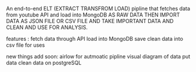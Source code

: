 An end-to-end ELT (EXTRACT TRANSFROM LOAD) pipline that fetches data from youtube API and load into MongoDB AS RAW DATA THEN IMPORT DATA AS JSON FILE OR CSV FILE AND TAKE IMPORTANT DATA AND CLEAN AND USE FOR ANALYSIS.

features :
fetch data through API
load into MongoDB
save clean data into csv file for uses

new things add soon:
airlow for autmoatic pipline
visual diagram of data 
put data  clean data on postgreSQL 
